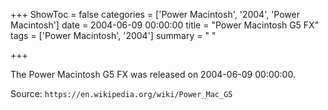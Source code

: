 +++
ShowToc = false
categories = ['Power Macintosh', '2004', 'Power Macintosh']
date = 2004-06-09 00:00:00
title = "Power Macintosh G5 FX"
tags = ['Power Macintosh', '2004']
summary = " "

+++

The Power Macintosh G5 FX was released on 2004-06-09 00:00:00.

Source: `https://en.wikipedia.org/wiki/Power_Mac_G5`


